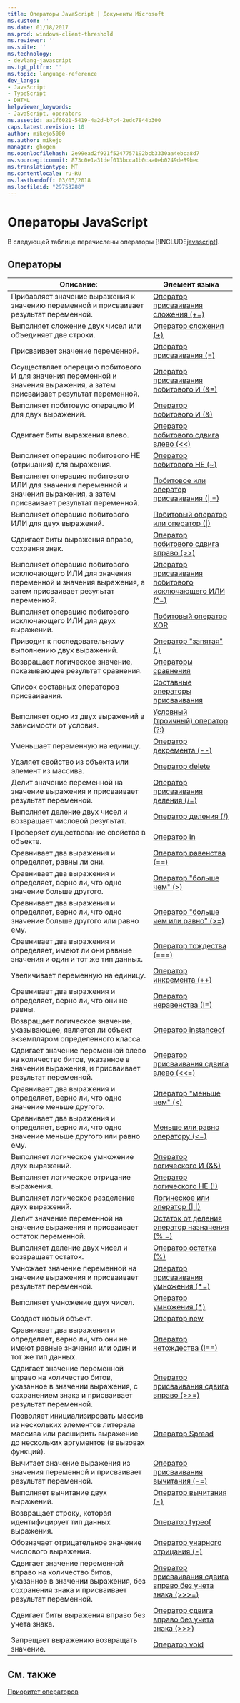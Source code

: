 ```yaml
---
title: Операторы JavaScript | Документы Microsoft
ms.custom: ''
ms.date: 01/18/2017
ms.prod: windows-client-threshold
ms.reviewer: ''
ms.suite: ''
ms.technology:
- devlang-javascript
ms.tgt_pltfrm: ''
ms.topic: language-reference
dev_langs:
- JavaScript
- TypeScript
- DHTML
helpviewer_keywords:
- JavaScript, operators
ms.assetid: aa1f6021-5419-4a2d-b7c4-2edc7844b300
caps.latest.revision: 10
author: mikejo5000
ms.author: mikejo
manager: ghogen
ms.openlocfilehash: 2e99ead2f921f5247757192bcb3330aa4ebca8d7
ms.sourcegitcommit: 873c0e1a31def013bcca1b0caa0eb0249de89bec
ms.translationtype: MT
ms.contentlocale: ru-RU
ms.lasthandoff: 03/05/2018
ms.locfileid: "29753288"
---
```

# <a name="javascript-operators"></a>Операторы JavaScript
В следующей таблице перечислены операторы [!INCLUDE[javascript](../../javascript/includes/javascript-md.md)].  
  
## <a name="operators"></a>Операторы  
  
|Описание:|Элемент языка|  
|-----------------|----------------------|  
|Прибавляет значение выражения к значению переменной и присваивает результат переменной.|[Оператор присваивания сложения (+=)](../../javascript/reference/addition-assignment-operator-decrement-equal-javascript.md)|  
|Выполняет сложение двух чисел или объединяет две строки.|[Оператор сложения (+)](../../javascript/reference/addition-operator-decrement-javascript.md)|  
|Присваивает значение переменной.|[Оператор присваивания (=)](../../javascript/reference/assignment-operator-decrement-equal-javascript.md)|  
|Осуществляет операцию побитового И для значения переменной и значения выражения, а затем присваивает результат переменной.|[Оператор присваивания побитового И (&=)](../../javascript/reference/bitwise-and-assignment-operator-decrement-equal-javascript.md)|  
|Выполняет побитовую операцию И для двух выражений.|[Оператор побитового И (&)](../../javascript/reference/bitwise-and-operator-decrement-javascript.md)|  
|Сдвигает биты выражения влево.|[Оператор побитового сдвига влево (<\<)](../../javascript/reference/bitwise-left-shift-operator-decrement-javascript.md)|  
|Выполняет операцию побитового НЕ (отрицания) для выражения.|[Оператор побитового НЕ (~)](../../javascript/reference/bitwise-not-operator-decrement-tilde-javascript.md)|  
|Выполняет операцию побитового ИЛИ для значения переменной и значения выражения, а затем присваивает результат переменной.|[Побитовое или оператор присваивания (&#124; =)](../../javascript/reference/bitwise-or-assignment-operator-decrement-equal-javascript.md)|  
|Выполняет операцию побитового ИЛИ для двух выражений.|[Побитовый оператор или оператор (&#124;)](../../javascript/reference/bitwise-or-operator-decrement-javascript.md)|  
|Сдвигает биты выражения вправо, сохраняя знак.|[Оператор побитового сдвига вправо (>>)](../../javascript/reference/bitwise-right-shift-operator-decrement-javascript.md)|  
|Выполняет операцию побитового исключающего ИЛИ для значения переменной и значения выражения, а затем присваивает результат переменной.|[Оператор присваивания побитового исключающего ИЛИ (^=)](../../javascript/reference/bitwise-xor-assignment-operator-decrement-hat-equal-javascript.md)|  
|Выполняет операцию побитового исключающего ИЛИ для двух выражений.|[Побитовый оператор XOR](../../javascript/reference/bitwise-xor-operator-decrement-hat-javascript.md)|  
|Приводит к последовательному выполнению двух выражений.|[Оператор "запятая" (,)](../../javascript/reference/comma-operator-decrement-javascript.md)|  
|Возвращает логическое значение, показывающее результат сравнения.|[Операторы сравнения](../../javascript/reference/comparison-operators-javascript.md)|  
|Список составных операторов присваивания.|[Составные операторы присваивания](../../javascript/reference/compound-assignment-operators-javascript.md)|  
|Выполняет одно из двух выражений в зависимости от условия.|[Условный (троичный) оператор (?:)](../../javascript/reference/conditional-ternary-operator-decrement-javascript.md)|  
|Уменьшает переменную на единицу.|[Оператор декремента (--)](../../javascript/reference/increment-and-decrement-operators-javascript.md)|  
|Удаляет свойство из объекта или элемент из массива.|[Оператор delete](../../javascript/reference/delete-operator-decrementjavascript.md)|  
|Делит значение переменной на значение выражения и присваивает результат переменной.|[Оператор присваивания деления (/=)](../../javascript/reference/division-assignment-operator-decrement-equal-javascript.md)|  
|Выполняет деление двух чисел и возвращает числовой результат.|[Оператор деления (/)](../../javascript/reference/division-operator-decrement-javascript.md)|  
|Проверяет существование свойства в объекте.|[Оператор In](../../javascript/reference/in-operator-decrementjavascript.md)|  
|Сравнивает два выражения и определяет, равны ли они.|[Оператор равенства (==)](../../javascript/reference/comparison-operators-javascript.md)|  
|Сравнивает два выражения и определяет, верно ли, что одно значение больше другого.|[Оператор "больше чем" (>)](../../javascript/reference/comparison-operators-javascript.md)|  
|Сравнивает два выражения и определяет, верно ли, что одно значение больше другого или равно ему.|[Оператор "больше чем или равно" (>=)](../../javascript/reference/comparison-operators-javascript.md)|  
|Сравнивает два выражения и определяет, имеют ли они равные значения и один и тот же тип данных.|[Оператор тождества (===)](../../javascript/reference/comparison-operators-javascript.md)|  
|Увеличивает переменную на единицу.|[Оператор инкремента (++)](../../javascript/reference/increment-and-decrement-operators-javascript.md)|  
|Сравнивает два выражения и определяет, верно ли, что они не равны.|[Оператор неравенства (!=)](../../javascript/reference/comparison-operators-javascript.md)|  
|Возвращает логическое значение, указывающее, является ли объект экземпляром определенного класса.|[Оператор instanceof](../../javascript/reference/instanceof-operator-decrementjavascript.md)|  
|Сдвигает значение переменной влево на количество битов, указанное в значении выражения, и присваивает результат переменной.|[Оператор присваивания сдвига влево (<<=)](../../javascript/reference/left-shift-assignment-operator-decrement-equal-javascript.md)|  
|Сравнивает два выражения и определяет, верно ли, что одно значение меньше другого.|[Оператор "меньше чем" (<)](../../javascript/reference/comparison-operators-javascript.md)|  
|Сравнивает два выражения и определяет, верно ли, что одно значение меньше другого или равно ему.|[Меньше или равно оператору (\<=)](../../javascript/reference/comparison-operators-javascript.md)|  
|Выполняет логическое умножение двух выражений.|[Оператор логического И (&&)](../../javascript/reference/logical-and-operator-decrement-javascript.md)|  
|Выполняет логическое отрицание выражения.|[Оператор логического НЕ (!)](../../javascript/reference/logical-not-operator-decrement-exclpt-javascript.md)|  
|Выполняет логическое разделение двух выражений.|[Логическое или оператор (&#124; &#124;)](../../javascript/reference/logical-or-operator-decrement-javascript.md)|  
|Делит значение переменной на значение выражения и присваивает остаток переменной.|[Остаток от деления оператор назначения (% =)](../../javascript/reference/modulus-assignment-operator-decrement-javascript.md)|  
|Выполняет деление двух чисел и возвращает остаток.|[Оператор остатка (%)](../../javascript/reference/modulus-operator-decrementjavascript.md)|  
|Умножает значение переменной на значение выражения и присваивает результат переменной.|[Оператор присваивания умножения (*=)](../../javascript/reference/multiplication-assignment-operator-decrement-equal-javascript.md)|  
|Выполняет умножение двух чисел.|[Оператор умножения (*)](../../javascript/reference/multiplication-operator-decrement-javascript.md)|  
|Создает новый объект.|[Оператор new](../../javascript/reference/new-operator-decrementjavascript.md)|  
|Сравнивает два выражения и определяет, верно ли, что они не имеют равные значения или один и тот же тип данных.|[Оператор нетождества (!==)](../../javascript/reference/comparison-operators-javascript.md)|  
|Сдвигает значение переменной вправо на количество битов, указанное в значении выражения, с сохранением знака и присваивает результат переменной.|[Оператор присваивания сдвига вправо (>>=)](../../javascript/reference/right-shift-assignment-operator-decrement-equal-javascript.md)|  
|Позволяет инициализировать массив из нескольких элементов литерала массива или расширить выражение до нескольких аргументов (в вызовах функций).|[Оператор Spread](../../javascript/reference/spread-operator-decrement-dot-dot-dot-javascript.md)|  
|Вычитает значение выражения из значения переменной и присваивает результат переменной.|[Оператор присваивания вычитания (-=)](../../javascript/reference/subtraction-assignment-operator-decrement-equal-javascript.md)|  
|Выполняет вычитание двух выражений.|[Оператор вычитания (-)](../../javascript/reference/subtraction-operator-decrement-javascript.md)|  
|Возвращает строку, которая идентифицирует тип данных выражения.|[Оператор typeof](../../javascript/reference/typeof-operator-decrementjavascript.md)|  
|Обозначает отрицательное значение числового выражения.|[Оператор унарного отрицания (-)](../../javascript/reference/subtraction-operator-decrement-javascript.md)|  
|Сдвигает значение переменной вправо на количество битов, указанное в значении выражения, без сохранения знака и присваивает результат переменной.|[Оператор присваивания сдвига вправо без учета знака (>>>=)](../../javascript/reference/unsigned-right-shift-assignment-operator-decrement-equal-javascript.md)|  
|Сдвигает биты выражения вправо без учета знака.|[Оператор сдвига вправо без учета знака (>>>)](../../javascript/reference/unsigned-right-shift-operator-decrement-javascript.md)|  
|Запрещает выражению возвращать значение.|[Оператор void](../../javascript/reference/void-operator-decrementjavascript.md)|  
  
## <a name="see-also"></a>См. также  
 [Приоритет операторов](../../javascript/operator-subtractprecedence-javascript.md)